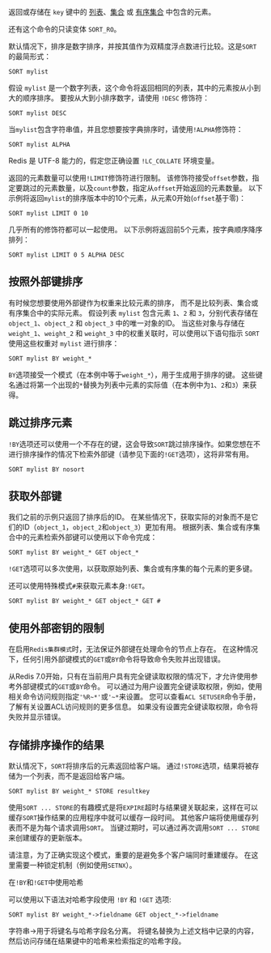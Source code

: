 返回或存储在 `key` 键中的 [列表](tdtl)、[集合](tdts) 或 [有序集合](tdtss) 中包含的元素。

还有这个命令的只读变体 `SORT_RO`。

默认情况下，排序是数字排序，并按其值作为双精度浮点数进行比较。这是`SORT`的最简形式：

[tdtl]: /topics/data-types#lists
[tdts]: /topics/data-types#set
[tdtss]: /topics/data-types#sorted-sets

```
SORT mylist
```

假设 `mylist` 是一个数字列表，这个命令将返回相同的列表，其中的元素按从小到大的顺序排序。
要按从大到小排序数字，请使用 `!DESC` 修饰符：

```
SORT mylist DESC
```

当`mylist`包含字符串值，并且您想要按字典排序时，请使用`!ALPHA`修饰符：

```
SORT mylist ALPHA
```

Redis 是 UTF-8 能力的，假定您正确设置 `!LC_COLLATE` 环境变量。

返回的元素数量可以使用`!LIMIT`修饰符进行限制。
该修饰符接受`offset`参数，指定要跳过的元素数量，以及`count`参数，指定从`offset`开始返回的元素数量。
以下示例将返回`mylist`的排序版本中的10个元素，从元素0开始(`offset`基于零)：

```
SORT mylist LIMIT 0 10
```

几乎所有的修饰符都可以一起使用。
以下示例将返回前5个元素，按字典顺序降序排列：

```
SORT mylist LIMIT 0 5 ALPHA DESC
```

## 按照外部键排序

有时候您想要使用外部键作为权重来比较元素的排序，
而不是比较列表、集合或有序集合中的实际元素。
假设列表 `mylist` 包含元素 `1`、`2` 和 `3`，分别代表存储在 `object_1`、`object_2` 和 `object_3` 中的唯一对象的ID。
当这些对象与存储在 `weight_1`、`weight_2` 和 `weight_3` 中的权重关联时，可以使用以下语句指示 `SORT` 使用这些权重对 `mylist` 进行排序：

```
SORT mylist BY weight_*
```

`BY`选项接受一个模式（在本例中等于`weight_*`），用于生成用于排序的键。
这些键名通过将第一个出现的`*`替换为列表中元素的实际值（在本例中为`1`、`2`和`3`）来获得。

## 跳过排序元素

`!BY`选项还可以使用一个不存在的键，这会导致`SORT`跳过排序操作。如果您想在不进行排序操作的情况下检索外部键（请参见下面的`!GET`选项），这将非常有用。

```
SORT mylist BY nosort
```

## 获取外部键

我们之前的示例只返回了排序后的ID。
在某些情况下，获取实际的对象而不是它们的ID（`object_1`，`object_2`和`object_3`）更加有用。
根据列表、集合或有序集合中的元素检索外部键可以使用以下命令完成：

```
SORT mylist BY weight_* GET object_*
```

`!GET`选项可以多次使用，以获取原始列表、集合或有序集的每个元素的更多键。

还可以使用特殊模式`#`来获取元素本身:`!GET`。

```
SORT mylist BY weight_* GET object_* GET #
```

## 使用外部密钥的限制

在启用`Redis集群模式`时，无法保证外部键在处理命令的节点上存在。
在这种情况下，任何引用外部键模式的`GET`或`BY`命令将导致命令失败并出现错误。

从Redis 7.0开始，只有在当前用户具有完全键读取权限的情况下，才允许使用参考外部键模式的`GET`或`BY`命令。
可以通过为用户设置完全键读取权限，例如，使用相关命令访问规则指定`'%R~*'`或`'~*`来设置。
您可以查看`ACL SETUSER`命令手册，了解有关设置ACL访问规则的更多信息。
如果没有设置完全键读取权限，命令将失败并显示错误。

## 存储排序操作的结果

默认情况下，`SORT`将排序后的元素返回给客户端。
通过`!STORE`选项，结果将被存储为一个列表，而不是返回给客户端。

```
SORT mylist BY weight_* STORE resultkey
```

使用`SORT ... STORE`的有趣模式是将`EXPIRE`超时与结果键关联起来，这样在可以缓存`SORT`操作结果的应用程序中就可以缓存一段时间。
其他客户端将使用缓存列表而不是为每个请求调用`SORT`。
当键过期时，可以通过再次调用`SORT ... STORE`来创建缓存的更新版本。

请注意，为了正确实现这个模式，重要的是避免多个客户端同时重建缓存。
在这里需要一种锁定机制（例如使用`SETNX`）。

在`!BY`和`!GET`中使用哈希

可以使用以下语法对哈希字段使用 `!BY` 和 `!GET` 选项:

```
SORT mylist BY weight_*->fieldname GET object_*->fieldname
```

字符串->用于将键名与哈希字段名分离。
将键名替换为上述文档中记录的内容，然后访问存储在结果键中的哈希来检索指定的哈希字段。
